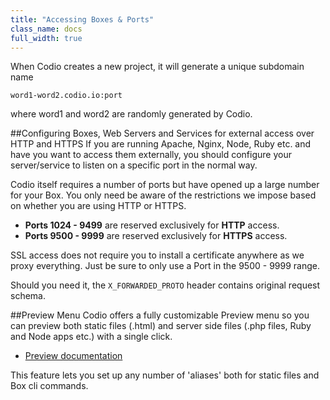 ```yaml
---
title: "Accessing Boxes & Ports"
class_name: docs
full_width: true
---
```


When Codio creates a new project, it will generate a unique subdomain name

    word1-word2.codio.io:port

where word1 and word2 are randomly generated by Codio.

##Configuring Boxes, Web Servers and Services for external access over HTTP and HTTPS
If you are running Apache, Nginx, Node, Ruby etc. and have you want to access them externally, you should configure your server/service to listen on a specific port in the normal way.

Codio itself requires a number of ports but have opened up a large number for your Box. You only need be aware of the restrictions we impose based on whether you are using HTTP or HTTPS.

- **Ports 1024 - 9499** are reserved exclusively for **HTTP** access. 
- **Ports 9500 - 9999** are reserved exclusively for **HTTPS** access. 

SSL access does not require you to install a certificate anywhere as we proxy everything. Just be sure to only use a Port in the 9500 - 9999 range.

Should you need it, the `X_FORWARDED_PROTO` header contains original request schema.

##Preview Menu
Codio offers a fully customizable Preview menu so you can preview both static files (.html) and server side files (.php files, Ruby and Node apps etc.) with a single click. 

- [Preview documentation](/docs/ide/inline-preview)

This feature lets you set up any number of 'aliases' both for static files and Box cli commands.
